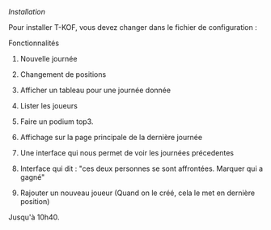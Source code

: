
*Installation*

Pour installer T-KOF, vous devez changer dans le fichier de configuration :



Fonctionnalités 

1. Nouvelle journée
2. Changement de positions
3. Afficher un tableau pour une journée donnée

4. Lister les joueurs 

5. Faire un podium top3.
6. Affichage sur la page principale de la dernière journée
7. Une interface qui nous permet de voir les journées précedentes 
8. Interface qui dit : "ces deux personnes se sont affrontées. Marquer qui a gagné"
9. Rajouter un nouveau joueur (Quand on le créé, cela le met en dernière position)

Jusqu'à 10h40.

